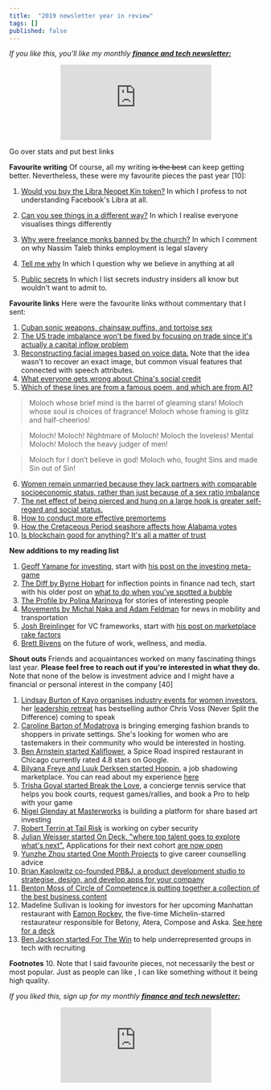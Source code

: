 ```yaml
---
title:  "2019 newsletter year in review"  
tags: []
published: false
---
```


*If you like this, you'll like my monthly* ***[finance and tech newsletter:](https://avoidboringpeople.substack.com/ "ABP")***

<style>
      .iframe-container {
        overflow: hidden;        
        padding-top: 50%; <!-- Calculated from the aspect ration of the content (in case of 16:9 it is 9/16= 0.5625) -->
        position: relative;
      }
      .iframe-container iframe { 
         border: 0;
         height: 100%; <!-- Finally, width and height are set to 100% so the iframe takes up 100% of the containers space. -->
         left: 0;
         position: absolute;
         top: 0;
         width: 100%;
         display: block;
         margin: 0 auto; <!-- center image -->
      }
      <!-- 4x3 Aspect Ratio -->
      .iframe-container-4x3 {
        padding-top: 75%;
      }
</style> 

<div class="iframe-container-4x3">
  <p align="center"><iframe src="https://avoidboringpeople.substack.com/embed" frameborder="0" scrolling="no"> </iframe></p>
</div>

Go over stats and put best links

**Favourite writing**
Of course, all my writing ~~is the best~~ can keep getting better. Nevertheless, these were my favourite pieces the past year \[10\]:

1. [Would you buy the Libra Neopet Kin token?](https://avoidboringpeople.substack.com/p/would-you-buy-the-libra-neopet-kin?r=1b9e6&utm_campaign=post&utm_medium=web&utm_source=copy "Libra") In which I profess to not understanding Facebook's Libra at all.

2. [Can you see things in a different way?](https://avoidboringpeople.substack.com/p/can-you-see-things-in-a-different?r=1b9e6&utm_campaign=post&utm_medium=web&utm_source=copy "Visualise") In which I realise everyone visualises things differently

3. [Why were freelance monks banned by the church?](https://avoidboringpeople.substack.com/p/why-were-freelance-monks-banned-by?r=1b9e6&utm_campaign=post&utm_medium=web&utm_source=copy "employment") In which I comment on why Nassim Taleb thinks employment is legal slavery

4. [Tell me why](https://www.leonlinsx.com/tell-me-why/ "Tell") In which I question why we believe in anything at all

5. [Public secrets](https://www.leonlinsx.com/public-secrets/ "Public") In which I list secrets industry insiders all know but wouldn't want to admit to.

**Favourite links**
Here were the favourite links without commentary that I sent:

1. [Cuban sonic weapons, chainsaw puffins, and tortoise sex](https://www.theatlantic.com/science/archive/2019/01/sound-haunted-diplomats-cuba-crickets/579637/)
2. [The US trade imbalance won't be fixed by focusing on trade since it's actually a capital inflow problem](https://carnegieendowment.org/chinafinancialmarkets/79641 "Trade")
3. [Reconstructing facial images based on voice data.](https://arxiv.org/pdf/1905.09773.pdf "facial image") Note that the idea wasn't to recover an exact image, but common visual features that connected with speech attributes.
4. [What everyone gets wrong about China's social credit](https://www.chinalawtranslate.com/en/social-credit-articles/ "China Law Translate")
5. [Which of these lines are from a famous poem, and which are from AI?](https://slatestarcodex.com/2019/02/19/gpt-2-as-step-toward-general-intelligence/ "moloch")

> Moloch whose brief mind is the barrel of gleaming stars! Moloch whose soul is choices of fragrance! Moloch whose framing is glitz and half-cheerios!

> Moloch! Moloch! Nightmare of Moloch! Moloch the loveless! Mental Moloch! Moloch the heavy judger of men!

> Moloch for I don’t believe in god! Moloch who, fought Sins and made Sin out of Sin!
6. [Women remain unmarried because they lack partners with comparable socioeconomic status,  rather than just because of a sex ratio imbalance]("https://onlinelibrary.wiley.com/doi/full/10.1111/jomf.12603")
7. [The net effect of being pierced and hung on a large hook is greater self-regard and social status.](https://marginalrevolution.com/marginalrevolution/2019/09/do-extreme-rituals-have-functional-benefits.html "Rituals")
8. [How to conduct more effective premortems](https://capitalallocatorspodcast.com/wp-content/uploads/Klein-Sonkin-and-Johnson-2019-The-Misuse-of-Premortems-on-Wall-Street.pdf "Premortem")
9. [How the Cretaceous Period seashore affects how Alabama votes](https://www.reddit.com/r/MapPorn/comments/blwlig/the_cretaceous_period_145_to_66_million_years_ago/ "Reddit")
10. [Is blockchain good for anything? It's all a matter of trust](https://www.schneier.com/blog/archives/2019/02/blockchain_and_.html "blockchain")

**New additions to my reading list**
1. [Geoff Yamane for investing](https://geoff-yamane.com/about "Geoff"), start with [his post on the investing meta-game](https://geoff-yamane.com/blog/2019/2/28/the-investing-meta-game "Investing")
2. [The Diff by Byrne Hobart](https://diff.substack.com/) for inflection points in finance nad tech, start with his older post on [what to do when you've spotted a bubble](https://marker.medium.com/so-youve-spotted-a-bubble-3f2fa5cf49a9 "Bubble") 
3. [The Profile by 
Polina Marinova](https://theprofile.substack.com/) for stories of interesting people
4. [Movements by Michal Naka and Adam Feldman](https://movements.substack.com/ "Movements") for news in mobility and transportation
5. [Josh Breinlinger](https://acrowdedspace.com/ "Josh") for VC frameworks, start with [his post on marketplace rake factors](https://acrowdedspace.com/post/172383900012/marketplace-rake-factors "rake")
6. [Brett Bivens](https://venturedesktop.substack.com/ "Venture Desktop") on the future of work, wellness, and media.

**Shout outs**
Friends and acquaintances worked on many fascinating things last year. **Please feel free to reach out if you're interested in what they do.** Note that none of the below is investment advice and I might have a financial or personal interest in the company \[40\] 
1. [Lindsay Burton of Kayo organises industry events for women investors]( https://kayoconferenceseries.com/ "Kayo"), her [leadership retreat](https://kayoconferenceseries.com/events/executive-leadership-retreat/ "leadership") has bestselling author Chris Voss (Never Split the Difference) coming to speak
2. [Caroline Barton of Modatrova](https://www.instagram.com/modatrova/ "Modatrova") is bringing emerging fashion brands to shoppers in private settings. She's looking for women who are tastemakers in their community who would be interested in hosting.
3. [Ben Arnstein started Kaliflower](https://www.eatkaliflower.com/ "Kaliflower"), a Spice Road inspired restaurant in Chicago currently rated 4.8 stars on Google.
4. [Bilyana Freye and Luuk Derksen started Hoppin](https://gohoppin.com/ "Hoppin"), a job shadowing marketplace. You can read about my experience [here](https://www.leonlinsx.com/hoppin/ "Hoppin review")
5. [Trisha Goyal started Break the Love](https://www.breakthelove.com/ "BTL"), a concierge tennis service that helps you book courts, request games/rallies, and book a Pro to help with your game
6. [Nigel Glenday at Masterworks](https://www.masterworks.io/ "Masterworks") is building a platform for share based art investing
7. [Robert Terrin at Tail Risk](https://www.tailrisk.com/ "Tail Risk") is working on cyber security
8. [Julian Weisser started On Deck, "where top talent goes to explore what's next".](https://www.beondeck.com/ "On Deck") Applications for their next cohort [are now open](https://www.beondeck.com/apply "Apply")
9. [Yunzhe Zhou started One Month Projects](https://onemonthprojects.com/ "One month") to give career counselling advice
10. [Brian Kaplowitz co-founded PB&J, a product development studio to strategise, design, and develop apps for your company](https://drive.google.com/file/d/0BySSPF0N9WyNYWFzNklZUm1oOTltbTNoa2RBOXpvR1I4VG5r/view?usp=sharing "PBJ")
11. [Benton Moss of Circle of Competence is putting together a collection of the best business content](https://www.circleofcompetence.co/single-post/2019/11/24/Circle-of-Competence-Issue-87 "Business Vault")
12. Madeline Sullivan is looking for investors for her upcoming Manhattan restaurant with [Eamon Rockey](http://www.eamonrockey.com/ "Eamon"), the five-time Michelin-starred restaurateur responsible for Betony, Atera, Compose and Aska. [See here for a deck](https://docsend.com/view/tzjn6w4 "Beton")
13. [Ben Jackson started For The Win](https://ftw.nyc/about/ "FTW") to help underrepresented groups in tech with recruiting

**Footnotes**
10. Note that I said favourite pieces, not necessarily the best or most popular. Just as people can like , I can like something without it being high quality.


*If you liked this, sign up for my monthly* ***[finance and tech newsletter:](https://avoidboringpeople.substack.com/ "ABP")***

<div class="iframe-container-4x3">
  <p align="center"><iframe src="https://avoidboringpeople.substack.com/embed" frameborder="0" scrolling="no"> </iframe></p>
</div>
